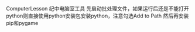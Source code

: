 ComputerLesson
纪中电脑室工具
先启动批处理文件，如果运行后还是不能打开python则直接使用python安装包安装python，注意勾选Add to Path
然后再安装pip和pygame
